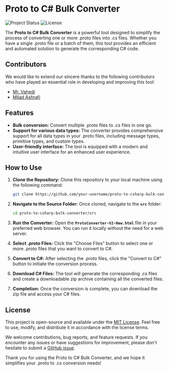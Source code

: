 # Proto to C# Bulk Converter

![Project Status](https://img.shields.io/badge/status-active-brightgreen.svg)
![License](https://img.shields.io/badge/license-MIT-blue.svg)

The **Proto to C# Bulk Converter** is a powerful tool designed to simplify the process of converting one or more .proto files into .cs files. Whether you have a single .proto file or a batch of them, this tool provides an efficient and automated solution to generate the corresponding C# code.

## Contributors

We would like to extend our sincere thanks to the following contributors who have played an essential role in developing and improving this tool:

- [Mr. Vahedi](https://github.com/mrvahedi68)
- [Milad Ashrafi](https://github.com/miladashrafi)

## Features

- **Bulk conversion:** Convert multiple .proto files to .cs files in one go.
- **Support for various data types:** The converter provides comprehensive support for all data types in your .proto files, including message types, primitive types, and custom types.
- **User-friendly interface:** The tool is equipped with a modern and intuitive user interface for an enhanced user experience.

## How to Use

1. **Clone the Repository:**
   Clone this repository to your local machine using the following command:

   ```sh
   git clone https://github.com/your-username/proto-to-csharp-bulk-converter.git
   ```

2. **Navigate to the Source Folder:**
   Once cloned, navigate to the **`src`** folder:

   ```sh
   cd proto-to-csharp-bulk-converter/src
   ```

3. **Run the Converter:**
   Open the **`ProtoConverter-V2-New.html`** file in your preferred web browser. You can run it locally without the need for a web server.

4. **Select .proto Files:**
   Click the "Choose Files" button to select one or more .proto files that you want to convert to C#.

5. **Convert to C#:**
   After selecting the .proto files, click the "Convert to C#" button to initiate the conversion process.

6. **Download C# Files:**
   The tool will generate the corresponding .cs files and create a downloadable zip archive containing all the converted files.

7. **Completion:**
   Once the conversion is complete, you can download the zip file and access your C# files.

## License

This project is open-source and available under the [MIT License](LICENSE). Feel free to use, modify, and distribute it in accordance with the license terms.

We welcome contributions, bug reports, and feature requests. If you encounter any issues or have suggestions for improvement, please don't hesitate to submit a [GitHub issue](https://github.com/your-username/proto-to-csharp-bulk-converter/issues).

Thank you for using the Proto to C# Bulk Converter, and we hope it simplifies your .proto to .cs conversion needs!
